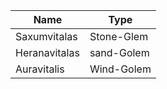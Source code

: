 | Name | Type |
-------|---------|
| Saxumvitalas | Stone-Glem |
| Heranavitalas | sand-Golem | 
| Auravitalis | Wind-Golem |
